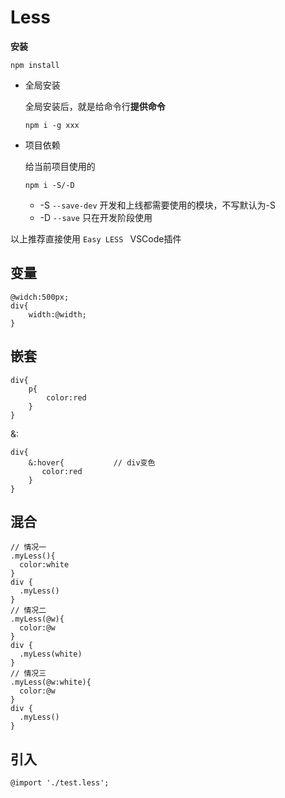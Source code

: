 # Less

**安装**

```shell
npm install
```

- 全局安装

  全局安装后，就是给命令行**提供命令**

  ```shell
  npm i -g xxx
  ```

- 项目依赖

  给当前项目使用的 

  ```shell
  npm i -S/-D
  ```

  - -S   `--save-dev` 开发和上线都需要使用的模块，不写默认为-S
  - -D   `--save` 只在开发阶段使用

以上推荐直接使用 `Easy LESS `  VSCode插件

## 变量

```less
@widch:500px;
div{
    width:@width;
}
```

## 嵌套

```less
div{
    p{
        color:red
    }
}
```

&:

```less
div{
    &:hover{           // div变色
       color:red
    }
}
```

## 混合

```less
// 情况一
.myLess(){
  color:white
}
div {
  .myLess()
}
// 情况二
.myLess(@w){
  color:@w
}
div {
  .myLess(white)
}
// 情况三
.myLess(@w:white){
  color:@w
}
div {
  .myLess()
}
```

## 引入

```less
@import './test.less';
```

